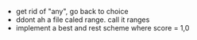 - get rid of "any", go back to choice
- ddont ah a file caled range. call it ranges
- implement a best and rest scheme where score = 1,0
